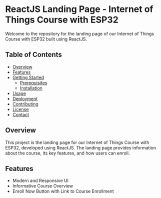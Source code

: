 # ReactJS Landing Page - Internet of Things Course with ESP32

Welcome to the repository for the landing page of our Internet of Things Course with ESP32 built using ReactJS.

## Table of Contents

- [Overview](#overview)
- [Features](#features)
- [Getting Started](#getting-started)
  - [Prerequisites](#prerequisites)
  - [Installation](#installation)
- [Usage](#usage)
- [Deployment](#deployment)
- [Contributing](#contributing)
- [License](#license)
- [Contact](#contact)

## Overview

This project is the landing page for our Internet of Things Course with ESP32, developed using ReactJS. The landing page provides information about the course, its key features, and how users can enroll.

## Features

- Modern and Responsive UI
- Informative Course Overview
- Enroll Now Button with Link to Course Enrollment


